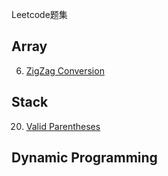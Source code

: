 Leetcode题集

## Array
6. [ZigZag Conversion](https://github.com/reming0227/leetcode/issues/2)

## Stack
20. [Valid Parentheses](https://github.com/reming0227/leetcode/issues/1)

## Dynamic Programming

